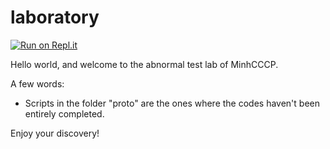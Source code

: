 # laboratory
[![Run on Repl.it](https://repl.it/badge/github/minhcccp/laboratory)](https://repl.it/github/minhcccp/laboratory)

Hello world, and welcome to the abnormal test lab of MinhCCCP.

A few words: 
- Scripts in the folder "proto" are the ones where the codes haven't been entirely completed.

Enjoy your discovery! 
